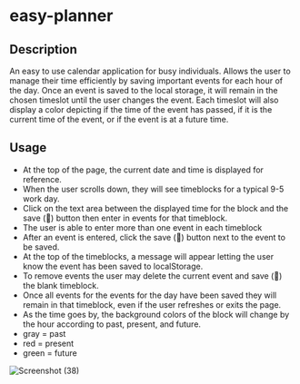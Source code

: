 # easy-planner

## Description
An easy to use calendar application for busy individuals. Allows the user to manage their time efficiently by saving important events for each hour of the day. Once an event is saved to the local storage, it will remain in the chosen timeslot until the user changes the event. Each timeslot will also display a color depicting if the time of the event has passed, if it is the current time of the event, or if the event is at a future time. 

## Usage
* At the top of the page, the current date and time is displayed for reference.
* When the user scrolls down, they will see timeblocks for a typical 9-5 work day.
* Click on the text area between the displayed time for the block and the save (💾) button then enter in events for that timeblock.
* The user is able to enter more than one event in each timeblock
* After an event is entered, click the save (💾) button next to the event to be saved.
* At the top of the timeblocks, a message will appear letting the user know the event has been saved to localStorage.
* To remove events the user may delete the current event and save (💾) the blank timeblock.
* Once all events for the events for the day have been saved they will remain in that timeblock, even if the user refreshes or exits the page.
* As the time goes by, the background colors of the block will change by the hour according to past, present, and future.
* gray = past
* red = present
* green = future

![Screenshot (38)](https://user-images.githubusercontent.com/82903685/126528226-35ad8828-25fd-4bd4-9c0f-90d6723fd6a1.png)
